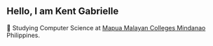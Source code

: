 ## Hello, I am Kent Gabrielle

<!--- About Me ---->
🏫 Studying Computer Science at [Mapua Malayan Colleges Mindanao](https://mcm.edu.ph/) Philippines.<br/>


